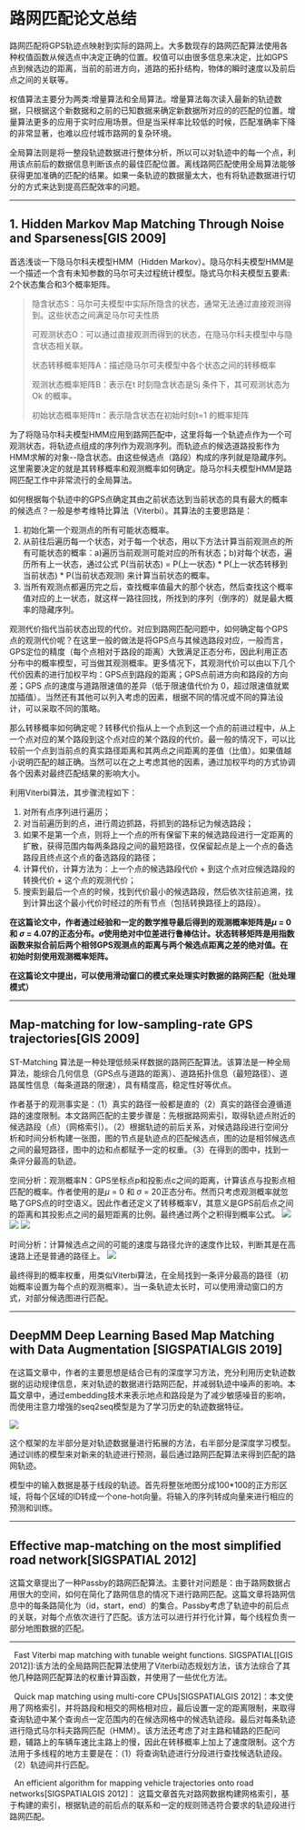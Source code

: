 # 路网匹配论文总结
路网匹配将GPS轨迹点映射到实际的路网上。大多数现存的路网匹配算法使用各种权值函数从候选点中决定正确的位置。权值可以由很多信息来决定，比如GPS点到候选边的距离，当前的前进方向，道路的拓扑结构，物体的瞬时速度以及前后点之间的关联等。

权值算法主要分为两类:增量算法和全局算法。增量算法每次读入最新的轨迹数据，只根据这个新数据和之前的已知数据来确定新数据所对应的的匹配的位置。增量算法更多的应用于实时应用场景。但是当采样率比较低的时候，匹配准确率下降的非常显著，也难以应付城市路网的复杂环境。

全局算法则是将一整段轨迹数据进行整体分析，所以可以对轨迹中的每一个点，利用该点前后的数据信息判断该点的最佳匹配位置。离线路网匹配使用全局算法能够获得更加准确的匹配的结果。如果一条轨迹的数据量太大，也有将轨迹数据进行切分的方式来达到提高匹配效率的问题。

----

## 1. Hidden Markov Map Matching Through Noise and Sparseness[GIS 2009]
首选浅谈一下隐马尔科夫模型HMM（Hidden Markov）。隐马尔科夫模型HMM是一个描述一个含有未知参数的马尔可夫过程统计模型。隐式马尔科夫模型五要素: 2个状态集合和3个概率矩阵。

>隐含状态S：马尔可夫模型中实际所隐含的状态，通常无法通过直接观测得到。这些状态之间满足马尔可夫性质
> 
>可观测状态O：可以通过直接观测而得到的状态，在隐马尔科夫模型中与隐含状态相关联。
>
>状态转移概率矩阵A：描述隐马尔可夫模型中各个状态之间的转移概率
>
>观测状态概率矩阵B：表示在t 时刻隐含状态是Sj 条件下，其可观测状态为Ok 的概率。
>
>初始状态概率矩阵π：表示隐含状态在初始时刻t=1 的概率矩阵

为了将隐马尔科夫模型HMM应用到路网匹配中，这里将每一个轨迹点作为一个可观测状态，将轨迹点组成的序列作为观测序列。而轨迹点的候选道路投影作为HMM求解的对象--隐含状态。由这些候选点（路段）构成的序列就是隐藏序列。这里需要决定的就是其转移概率和观测概率如何确定。隐马尔科夫模型HMM是路网匹配工作中非常流行的全局算法。

如何根据每个轨迹中的GPS点确定其由之前状态达到当前状态的具有最大的概率的候选点？一般是参考维特比算法（Viterbi）。其算法的主要思路是：
1. 初始化第一个观测点的所有可能状态概率。
2. 从前往后遍历每一个状态，对于每一个状态，用以下方法计算当前观测点的所有可能状态的概率：a)遍历当前观测可能对应的所有状态；b)对每个状态，遍历所有上一状态，通过公式 P(当前状态) = P(上一状态) * P(上一状态转移到当前状态) * P(当前状态观测) 来计算当前状态的概率。
3. 当所有观测点都遍历完之后，查找概率值最大的那个状态，然后查找这个概率值对应的上一状态，就这样一路往回找，所找到的序列（倒序的）就是最大概率的隐藏序列。

观测代价指代当前状态出现的代价。对应到路网匹配问题中，如何确定每个GPS点的观测代价呢？在这里一般的做法是将GPS点与其候选路段对应，一般而言，GPS定位的精度（每个点相对于路段的距离）大致满足正态分布，因此利用正态分布中的概率模型，可当做其观测概率。更多情况下，其观测代价可以由以下几个代价因素的进行加权平均：GPS点到路段的距离；GPS点前进方向和路段的方向差；GPS 点的速度与道路限速值的差异（低于限速值代价为 0，超过限速值就累加插值）。当然还有其他可以列入考虑的因素，根据不同的情况或不同的算法设计，可以采取不同的策略。

那么转移概率如何确定呢？转移代价指从上一个点到这一个点的前进过程中，从上一个点对应的某个路段到这个点对应的某个路段的代价。最一般的情况下，可以比较前一个点到当前点的真实路径距离和其两点之间距离的差值（比值）。如果值越小说明匹配的越正确。当然可以在之上考虑其他的因素，通过加权平均的方式协调各个因素对最终匹配结果的影响大小。

利用Viterbi算法，其步骤流程如下：
1. 对所有点序列进行遍历；
2. 对当前遍历到的点，进行周边抓路，将抓到的路标记为候选路段；
3. 如果不是第一个点，则将上一个点的所有保留下来的候选路段进行一定距离的扩散，获得范围内每两条路段之间的最短路径，仅保留起点是上一个点的备选路段且终点这个点的备选路段的路径；
4. 计算代价，计算方法为：上一个点的候选路段代价 + 到这个点对应候选路段的转换代价 + 这个点的观测代价；
5. 搜索到最后一个点的时候，找到代价最小的候选路段，然后依次往前追溯，找到计算出这个最小代价时经过的所有节点（包括转换路径上的路段）。

**在这篇论文中，作者通过经验和一定的数学推导最后得到的观测概率矩阵是$\mu$ = 0 和 $\sigma$ = 4.07的正态分布。$\sigma$使用绝对中位差进行鲁棒估计。状态转移矩阵是用指数函数来拟合前后两个相邻GPS观测点的距离与两个候选点距离之差的绝对值。在初始时刻使用观测概率矩阵。**

**在这篇论文中提出，可以使用滑动窗口的模式来处理实时数据的路网匹配（批处理模式）**

---

## Map-matching for low-sampling-rate GPS trajectories[GIS 2009]
ST-Matching 算法是一种处理低频采样数据的路网匹配算法。该算法是一种全局算法，能综合几何信息（GPS点与道路的距离）、道路拓扑信息（最短路径）、道路属性信息（每条道路的限速），具有精度高，稳定性好等优点。

作者基于的观测事实是：（1）真实的路径一般都是直的（2）真实的路径会遵循道路的速度限制。本文路网匹配的主要步骤是：先根据路网索引，取得轨迹点附近的候选路段（点）（网格索引）。（2）根据轨迹的前后关系，对候选路段进行空间分析和时间分析构建一张图，图的节点是轨迹点的匹配候选点，图的边是相邻候选点之间的最短路径，图中的边和点都赋予一定的权重。（3）在得到的图中，找到一条评分最高的轨迹。

空间分析：观测概率N：GPS坐标点p和投影点c之间的距离，计算该点与投影点相匹配的概率。作者使用的是$\mu$ = 0 和 $\sigma$ = 20正态分布。然而只考虑观测概率就忽略了GPS点的时空语义。因此作者还定义了转移概率V，其意义是GPS前后点之间的距离和其投影点之间的最短距离的比例。最终通过两个之积得到概率公式。
![](/pic/ST_matching_observation_probability.png)
![](/pic/ST_matching_transmission_probability.png)
![](/pic/ST_matching_function_probability.png)

时间分析：计算候选点之间的可能的速度与路径允许的速度作比较，判断其是在高速路上还是普通的路径上。
![](/pic/temporal_analysis_function.png)

最终得到的概率权重，用类似Viterbi算法，在全局找到一条评分最高的路径（初始概率设置为每个点的观测概率）。当一条轨迹太长时，可以使用滑动窗口的方式，对部分候选图进行匹配。

---

## DeepMM Deep Learning Based Map Matching with Data Augmentation \[SIGSPATIALGIS 2019]

在这篇文章中，作者的主要思想是结合已有的深度学习方法，充分利用历史轨迹数据的运动规律信息，来对轨迹的数据进行路网匹配，并减弱轨迹中噪声的影响。本篇文章中，通过embedding技术来表示地点和路段是为了减少敏感噪音的影响，而使用注意力增强的seq2seq模型是为了学习历史的轨迹数据特征。

![](/pic/deepMM_framework.png)

这个框架的左半部分是对轨迹数据量进行拓展的方法，右半部分是深度学习模型。通过训练的模型来对新来的轨迹进行预测，最后通过路网匹配算法来得到匹配的路网轨迹。

模型中的输入数据是基于线段的轨迹。首先将整张地图分成100*100的正方形区域，将每个区域的ID转成一个one-hot向量。将输入的序列转成向量来进行相应的预测和训练。

---

## Effective map-matching on the most simplified road network[SIGSPATIAL 2012]



这篇文章提出了一种Passby的路网匹配算法。主要针对问题是：由于路网数据占用很大的空间，如何在简化了路网信息的情况下进行路网匹配。这篇文章将路网信息中的每条路简化为（id，start，end）的集合。Passby考虑了轨迹中的前后点的关联，对每个点依次进行了匹配。该方法可以进行并行化计算，每个线程负责一部分地图数据的匹配。

---
 
Fast Viterbi map matching with tunable weight functions. SIGSPATIAL[[GIS 2012]]:该方法的全局路网匹配算法使用了Viterbi动态规划方法，该方法综合了其他几种路网匹配算法的权重计算函数，并使用了一些优化方法。

 
Quick map matching using multi-core CPUs[SIGSPATIALGIS 2012]：本文使用了网格索引，并将路段和相交的网格相对应，最后设置一定的距离限制，来取得查询轨迹中某个查询点一定范围内的在候选网格中的候选轨迹段。最后对每条轨迹进行隐式马尔科夫路网匹配（HMM）。该方法还考虑了对主路和辅路的匹配问题，辅路上的车辆车速比主路上的慢，因此在转移概率上加上了速度限制。这个方法用于多线程的地方主要是在：（1）将查询轨迹进行分段进行查找候选轨迹段。（2）轨迹间并行匹配。

 
An efficient algorithm for mapping vehicle trajectories onto road networks[SIGSPATIALGIS 2012]： 这篇文章首先对路网数据构建网格索引，基于构建的索引，根据轨迹的前后点的联系和一定的规则筛选符合要求的轨迹段进行路网匹配。

